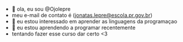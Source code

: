 - 👋 ola, eu sou @Ojolepre
- meu e-mail de contato é (jonatas.lepre@escola.pr.gov.br)
- 👀 eu estou interessado em aprender as linguagens da programaçao
- 🌱 eu estou aprendendo a programar recentemente
- tentando fazer esse curso dar certo <3

